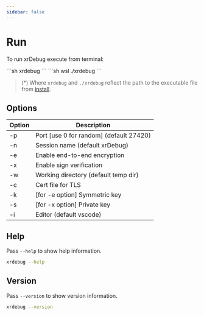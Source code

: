 ```yaml
---
sidebar: false
---
```


# Run

To run xrDebug execute from terminal:

<code-group>
<code-block title="macOS/Linux">
```sh
xrdebug <options>
```
</code-block>

<code-block title="Windows">
```sh
wsl ./xrdebug <options>
```
</code-block>
</code-group>

> (*) Where `xrdebug` and `./xrdebug` reflect the path to the executable file from [install](../install/).

## Options

| Option | Description                             |
| ------ | --------------------------------------- |
| -p     | Port [use 0 for random] (default 27420) |
| -n     | Session name (default xrDebug)          |
| -e     | Enable end-to-end encryption            |
| -x     | Enable sign verification                |
| -w     | Working directory (default temp dir)    |
| -c     | Cert file for TLS                       |
| -k     | [for -e option] Symmetric key           |
| -s     | [for -x option] Private key             |
| -i     | Editor (default vscode)                 |

## Help

Pass `--help` to show help information.

```sh
xrdebug --help
```

## Version

Pass `--version` to show version information.

```sh
xrdebug --version
```
